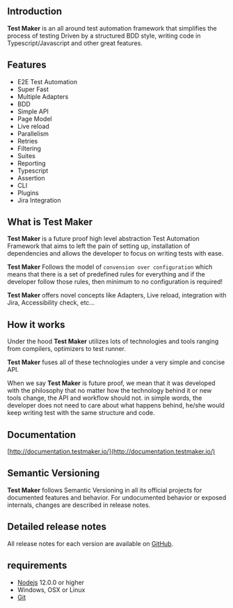 ## Introduction

**Test Maker** is an all around test automation framework that simplifies the process of testing Driven by a structured BDD style, writing code in Typescript/Javascript and other great features.

## Features

* E2E Test Automation
* Super Fast
* Multiple Adapters
* BDD
* Simple API
* Page Model
* Live reload
* Parallelism
* Retries
* Filtering
* Suites
* Reporting
* Typescript
* Assertion
* CLI
* Plugins
* Jira Integration

## What is Test Maker

**Test Maker** is a future proof high level abstraction Test Automation Framework that aims to left the pain of setting up, installation of dependencies and allows the developer to focus on writing
tests with
ease.

**Test Maker** Follows the model of `convension over configuration` which means that there is a set of predefined rules for everything and if the developer follow those rules, then minimum to no
configuration is required!

**Test Maker** offers novel concepts like Adapters, Live reload, integration with Jira, Accessibility check, etc...

## How it works

Under the hood **Test Maker** utilizes lots of technologies and tools ranging from compilers, optimizers to test runner.

**Test Maker** fuses all of these technologies under a very simple and concise API.

When we say **Test Maker** is future proof, we mean that it was developed with the philosophy that no matter how the technology behind it or new tools change, the API and workflow should not. in
simple words, the developer does not need to care about what happens behind, he/she would keep writing test with the same structure and code.

## Documentation 
[http://documentation.testmaker.io/](http://documentation.testmaker.io/)

## Semantic Versioning

**Test Maker** follows Semantic Versioning in all its official projects for documented features and behavior. For undocumented behavior or exposed internals, changes are described in release notes.


## Detailed release notes

All release notes for each version are available on [GitHub](https://github.com/KnowledgeExpert/test-maker/releases).

## requirements

* [Nodejs](https://nodejs.org/) 12.0.0 or higher
* Windows, OSX or Linux
* [Git](https://git-scm.com/)


